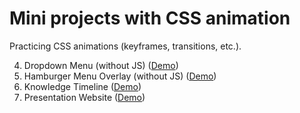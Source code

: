 # Mini projects with CSS animation
Practicing CSS animations (keyframes, transitions, etc.).
    
4. Dropdown Menu (without JS) ([Demo](https://zr-dropdown-menu.netlify.app/))
3. Hamburger Menu Overlay (without JS) ([Demo](https://zr-hamburger-menu-overlay.netlify.app/))
2. Knowledge Timeline ([Demo](https://zr-knowledge-timeline.netlify.app/))
1. Presentation Website ([Demo](https://zr-presentation.netlify.app/))
